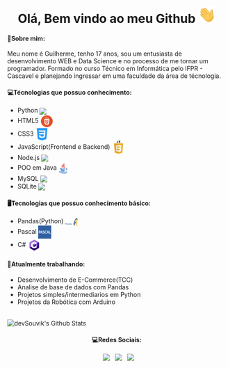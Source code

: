 <h1 align="center"> Olá, Bem vindo ao meu Github <img src="https://github.com/GuilhermeDeitos/GuilhermeDeitos/blob/main/img/Hi.gif" width="40px"> </h1>

<h4> 💬Sobre mim: </h4>
<p>Meu nome é Guilherme, tenho 17 anos, sou um entusiasta de desenvolvimento WEB e Data Science e no processo de me tornar um programador. Formado no curso Técnico em Informática pelo IFPR - Cascavel e planejando ingressar em uma faculdade da área de técnologia.</p>

<h4> 💻Técnologias que possuo conhecimento: </h4>

<ul>
  <li> Python <img src="https://th.bing.com/th/id/OIP.EDJ9xoErBbZqK2tExVoJfAHaHY?pid=ImgDet&rs=1" width="30px" align="center"> </li>
  <li> HTML5 <img src="https://github.com/GuilhermeDeitos/GuilhermeDeitos/blob/main/img/imagem_2021-06-09_115211.png" width="30px" align="center"> </li>
  <li> CSS3  <img src="https://github.com/GuilhermeDeitos/GuilhermeDeitos/blob/main/img/imagem_2021-06-09_115228.png" width="30px" align="center"> </li>
  <li> JavaScript(Frontend e Backend)  <img src="https://github.com/GuilhermeDeitos/GuilhermeDeitos/blob/main/img/imagem_2021-06-09_115244.png" width="30px" align="center"> </li>
  <li> Node.js <img src="https://walde.co/wp-content/uploads/2016/09/nodejs_logo.png" width="30px" align="center"> </li>
  <li> POO em Java<img src="https://github.com/GuilhermeDeitos/GuilhermeDeitos/blob/main/img/imagem_2021-06-09_125102.png " width="30px" align="center"></li>
  <li>MySQL <img src="https://www.blogson.com.br/wp-content/uploads/2020/12/logo-mysql-mysql-logo-png-images-are-download-crazypng-211.png" margin="10px" width="30px" align="center"></li>
   <li>SQLite <img src="https://th.bing.com/th/id/OIP.3lDn1OnuwG3USyP_TA2fhwHaDT?pid=ImgDet&rs=1" margin="10px" width="40px" align="center"></li>
</ul>

<h4> 🖥Tecnologias que possuo conhecimento básico:</h4>
<ul>
  <li> Pandas(Python)  <img src="https://github.com/GuilhermeDeitos/GuilhermeDeitos/blob/main/img/imagem_2021-06-09_115532.png" width="30px" align="center"></li>
  <li> Pascal  <img src="https://github.com/GuilhermeDeitos/GuilhermeDeitos/blob/main/img/imagem_2021-06-09_125138.png" width="30px" align="center"></li>
  <li> C#  <img src="https://github.com/GuilhermeDeitos/GuilhermeDeitos/blob/main/img/imagem_2021-06-09_125042.png" width="30px" align="center"></li>
</ul>

<h4>  🔭Atualmente trabalhando: </h4>
  
<ul>
  <li> Desenvolvimento de E-Commerce(TCC)</li>
  <li> Analise de base de dados com Pandas</li>
  <li> Projetos simples/intermediarios em Python </li>
  <li> Projetos da Robótica com Arduino </li>
</ul>

<br>

<img align="center" src="https://github-readme-stats.vercel.app/api/top-langs/?username=GuilhermeDeitos&include_all_commits=true&count_private=true&show_icons=true&line_height=20&title_color=7A7ADB&icon_color=2234AE&text_color=D3D3D3&bg_color=0,000000,130F40" alt="devSouvik's Github Stats">

</br>

<h4 align="center"> 💻Redes Sociais: </h4>


<p align="center">
&nbsp; <a href="https://www.instagram.com/guilherme_deitos/" target="_blank" rel="noopener noreferrer"><img src="https://img.icons8.com/plasticine/100/000000/instagram-new.png" width="50" /></a>  
&nbsp; <a href="https://www.linkedin.com/in/guilherme-augusto-deitos-alves-568131197/" target="_blank" rel="noopener noreferrer"><img src="https://img.icons8.com/plasticine/100/000000/linkedin.png" width="50" /></a>
&nbsp; <a href="mailto:guilherme.cascavel@gmail.com" target="_blank" rel="noopener noreferrer"><img src="https://img.icons8.com/plasticine/100/000000/gmail.png"  width="50" /></a>
</p>
